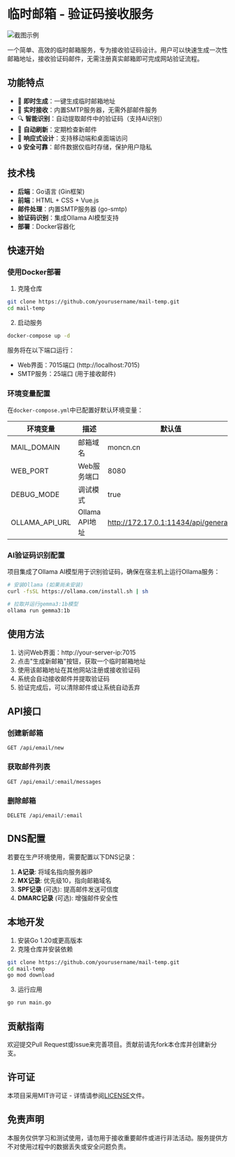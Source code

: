 # 临时邮箱 - 验证码接收服务

![截图示例](https://user-images.githubusercontent.com/12345678/12345678-1234-1234-1234-123456789012.png)

一个简单、高效的临时邮箱服务，专为接收验证码设计。用户可以快速生成一次性邮箱地址，接收验证码邮件，无需注册真实邮箱即可完成网站验证流程。

## 功能特点

- 🚀 **即时生成**：一键生成临时邮箱地址
- 📨 **实时接收**：内置SMTP服务器，无需外部邮件服务
- 🔍 **智能识别**：自动提取邮件中的验证码（支持AI识别）
- 🔄 **自动刷新**：定期检查新邮件
- 📱 **响应式设计**：支持移动端和桌面端访问
- 🔒 **安全可靠**：邮件数据仅临时存储，保护用户隐私

## 技术栈

- **后端**：Go语言 (Gin框架)
- **前端**：HTML + CSS + Vue.js
- **邮件处理**：内置SMTP服务器 (go-smtp)
- **验证码识别**：集成Ollama AI模型支持
- **部署**：Docker容器化

## 快速开始

### 使用Docker部署

1. 克隆仓库

```bash
git clone https://github.com/yourusername/mail-temp.git
cd mail-temp
```

2. 启动服务

```bash
docker-compose up -d
```

服务将在以下端口运行：
- Web界面：7015端口 (http://localhost:7015)
- SMTP服务：25端口 (用于接收邮件)

### 环境变量配置

在`docker-compose.yml`中已配置好默认环境变量：

| 环境变量 | 描述 | 默认值 |
|---------|------|-------|
| MAIL_DOMAIN | 邮箱域名 | moncn.cn |
| WEB_PORT | Web服务端口 | 8080 |
| DEBUG_MODE | 调试模式 | true |
| OLLAMA_API_URL | Ollama API地址 | http://172.17.0.1:11434/api/generate |

### AI验证码识别配置

项目集成了Ollama AI模型用于识别验证码，确保在宿主机上运行Ollama服务：

```bash
# 安装Ollama (如果尚未安装)
curl -fsSL https://ollama.com/install.sh | sh

# 拉取并运行gemma3:1b模型
ollama run gemma3:1b
```

## 使用方法

1. 访问Web界面：http://your-server-ip:7015
2. 点击"生成新邮箱"按钮，获取一个临时邮箱地址
3. 使用该邮箱地址在其他网站注册或接收验证码
4. 系统会自动接收邮件并提取验证码
5. 验证完成后，可以清除邮件或让系统自动丢弃

## API接口

### 创建新邮箱
```
GET /api/email/new
```

### 获取邮件列表
```
GET /api/email/:email/messages
```

### 删除邮箱
```
DELETE /api/email/:email
```

## DNS配置

若要在生产环境使用，需要配置以下DNS记录：

1. **A记录**: 将域名指向服务器IP
2. **MX记录**: 优先级10，指向邮箱域名
3. **SPF记录** (可选): 提高邮件发送可信度
4. **DMARC记录** (可选): 增强邮件安全性

## 本地开发

1. 安装Go 1.20或更高版本
2. 克隆仓库并安装依赖

```bash
git clone https://github.com/yourusername/mail-temp.git
cd mail-temp
go mod download
```

3. 运行应用

```bash
go run main.go
```

## 贡献指南

欢迎提交Pull Request或Issue来完善项目。贡献前请先fork本仓库并创建新分支。

## 许可证

本项目采用MIT许可证 - 详情请参阅[LICENSE](LICENSE)文件。

## 免责声明

本服务仅供学习和测试使用，请勿用于接收重要邮件或进行非法活动。服务提供方不对使用过程中的数据丢失或安全问题负责。 